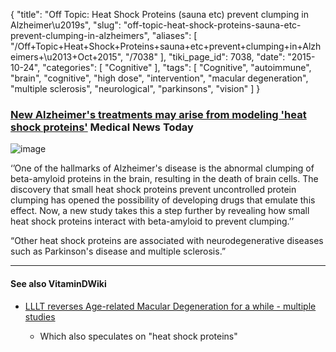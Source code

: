 {
    "title": "Off Topic: Heat Shock Proteins (sauna etc) prevent clumping in Alzheimer\u2019s",
    "slug": "off-topic-heat-shock-proteins-sauna-etc-prevent-clumping-in-alzheimers",
    "aliases": [
        "/Off+Topic+Heat+Shock+Proteins+sauna+etc+prevent+clumping+in+Alzheimers+\u2013+Oct+2015",
        "/7038"
    ],
    "tiki_page_id": 7038,
    "date": "2015-10-24",
    "categories": [
        "Cognitive"
    ],
    "tags": [
        "Cognitive",
        "autoimmune",
        "brain",
        "cognitive",
        "high dose",
        "intervention",
        "macular degeneration",
        "multiple sclerosis",
        "neurological",
        "parkinsons",
        "vision"
    ]
}


### [New Alzheimer's treatments may arise from modeling 'heat shock proteins'](http://www.medicalnewstoday.com/articles/300878.php) Medical News Today

<img src="https://d378j1rmrlek7x.cloudfront.net/attachments/jpeg/heat-shock.jpg" alt="image">

‘’One of the hallmarks of Alzheimer's disease is the abnormal clumping of beta-amyloid proteins in the brain, resulting in the death of brain cells. The discovery that small heat shock proteins prevent uncontrolled protein clumping has opened the possibility of developing drugs that emulate this effect. Now, a new study takes this a step further by revealing how small heat shock proteins interact with beta-amyloid to prevent clumping.’’

“Other heat shock proteins are associated with neurodegenerative diseases such as Parkinson's disease and multiple sclerosis.”

---

#### See also VitaminDWiki

* [LLLT reverses Age-related Macular Degeneration for a while - multiple studies](/posts/lllt-reverses-age-related-macular-degeneration-for-a-while-multiple-studies)

   * Which also speculates on "heat shock proteins"